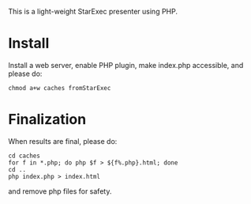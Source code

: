 This is a light-weight StarExec presenter using PHP.

# Install
Install a web server, enable PHP plugin, make index.php accessible, and please do:
```
chmod a+w caches fromStarExec
```

# Finalization
When results are final, please do:
```
cd caches
for f in *.php; do php $f > ${f%.php}.html; done
cd ..
php index.php > index.html
```
and remove php files for safety.
